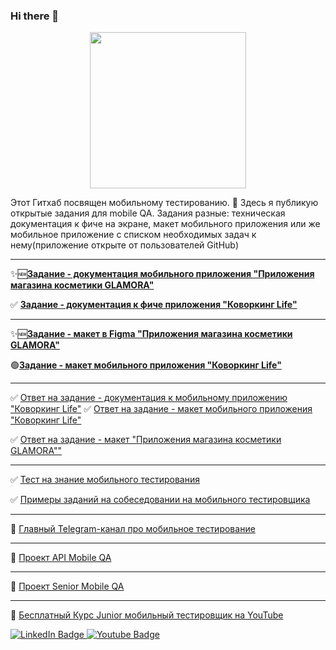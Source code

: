 ### Hi there 👋

<div id="header" align="center">
  <img src="https://media.giphy.com/media/5xYi3s3qSpEGlPQkAv/giphy.gif" width="250"/>
</div>

Этот Гитхаб посвящен мобильному тестированию. 📱
Здесь я публикую открытые задания для mobile QA. Задания разные: техническая документация к фиче на экране, макет мобильного приложения или же мобильное приложение с списком необходимых задач к нему(приложение открыте от пользователей GitHub)
____

:sparkles::new:[**Задание - документация мобильного приложения "Приложения магазина косметики GLAMORA"**](https://github.com/Vladislav-Mobile/Vladislav-Mobile/blob/main/%D0%A2%D0%B5%D1%85%D0%BD%D0%B8%D1%87%D0%B5%D1%81%D0%BA%D0%BE%D0%B5%20%D0%B7%D0%B0%D0%B4%D0%B0%D0%BD%D0%B8%D0%B5%20(%D1%83%D0%BF%D1%80%D0%BE%D1%89%D1%91%D0%BD%D0%BD%D0%B0%D1%8F%20%D0%B2%D0%B5%D1%80%D1%81%D0%B8%D1%8F)%20%20GLAMORA%20%E2%80%94%20%D0%BC%D0%B0%D0%B3%D0%B0%D0%B7%D0%B8%D0%BD%20%D0%BA%D0%BE%D1%81%D0%BC%D0%B5%D1%82%D0%B8%D0%BA%D0%B8%20%D0%B8%20%D0%BF%D0%B0%D1%80%D1%84%D1%8E%D0%BC%D0%B5%D1%80%D0%B8%D0%B8.pdf)

:white_check_mark: [**Задание - документация к фиче приложения "Коворкинг Life"**](https://github.com/Vladislav-Mobile/Tasks/blob/main/%D0%9F%D1%83%D0%B1%D0%BB%D0%B8%D1%87%D0%BD%D0%BE%D0%B5%20%D0%B7%D0%B0%D0%B4%D0%B0%D0%BD%D0%B8%D0%B5%20-%20%D0%B4%D0%BE%D0%BA%D1%83%D0%BC%D0%B5%D0%BD%D1%82%D0%B0%D1%86%D0%B8%D1%8F%20%D0%BA%20%D0%BF%D1%80%D0%BE%D0%B5%D0%BA%D1%82%D1%83%20%D0%BF%D1%80%D0%B8%D0%BB%D0%BE%D0%B6%D0%B5%D0%BD%D0%B8%D1%8F%20%D0%B0%D1%80%D0%B5%D0%BD%D0%B4%D1%8B%20%D0%BA%D0%BE%D0%B2%D0%BE%D1%80%D0%BA%D0%B8%D0%BD%D0%B3%D0%BE%D0%B2%20_%D0%9A%D0%BE%D0%B2%D0%BE%D1%80%D0%B3%D0%BA%D0%B8%D0%BD%D0%B3%20Life_.pdf)


____
:sparkles::new:[**Задание - макет в Figma "Приложения магазина косметики GLAMORA"**](https://github.com/Vladislav-Mobile/Vladislav-Mobile/blob/main/%D0%97%D0%B0%D0%B4%D0%B0%D1%87%D0%B0%20%D0%BF%D0%BE%20%D1%80%D0%B5%D0%B2%D1%8C%D1%8E%20%D0%BC%D0%B0%D0%BA%D0%B5%D1%82%D0%B0%20%D0%BC%D0%BE%D0%B1%D0%B8%D0%BB%D1%8C%D0%BD%D0%BE%D0%B3%D0%BE%20%D0%BF%D1%80%D0%B8%D0%BB%D0%BE%D0%B6%D0%B5%D0%BD%D0%B8%D1%8F%20GLAMORA%20.pdf)

:green_circle:[**Задание - макет мобильного приложения "Коворкинг Life"**](https://github.com/Vladislav-Mobile/Tasks/blob/main/%D0%9F%D1%83%D0%B1%D0%BB%D0%B8%D1%87%D0%BD%D0%BE%D0%B5%20%D0%B7%D0%B0%D0%B4%D0%B0%D0%BD%D0%B8%D0%B5%20-%20%D0%BC%D0%B0%D0%BA%D0%B5%D1%82%20%D0%BA%20%D0%BF%D1%80%D0%BE%D0%B5%D0%BA%D1%82%D1%83%20%D0%BF%D1%80%D0%B8%D0%BB%D0%BE%D0%B6%D0%B5%D0%BD%D0%B8%D1%8F%20%D0%B0%D1%80%D0%B5%D0%BD%D0%B4%D1%8B%20%D0%BA%D0%BE%D0%B2%D0%BE%D1%80%D0%BA%D0%B8%D0%BD%D0%B3%D0%BE%D0%B2%20_%D0%9A%D0%BE%D0%B2%D0%BE%D1%80%D0%B3%D0%BA%D0%B8%D0%BD%D0%B3%20Life_.pdf)


____
:white_check_mark:  [Ответ на задание - документация к мобильному приложению "Коворкинг Life"](https://github.com/Vladislav-Mobile/Answers/blob/main/%D0%9E%D1%82%D0%B2%D0%B5%D1%82%D1%8B%20%D0%BA%20%D0%BF%D1%83%D0%B1%D0%BB%D0%B8%D1%87%D0%BD%D0%BE%D0%BC%D1%83%20%D0%B7%D0%B0%D0%B4%D0%B0%D0%BD%D0%B8%D1%8E%20-%20%D0%B4%D0%BE%D0%BA%D1%83%D0%BC%D0%B5%D0%BD%D1%82%D0%B0%D1%86%D0%B8%D1%8F%20%D0%BA%20%D0%BF%D1%80%D0%BE%D0%B5%D0%BA%D1%82%D1%83%20%D0%BF%D1%80%D0%B8%D0%BB%D0%BE%D0%B6%D0%B5%D0%BD%D0%B8%D1%8F%20%D0%B0%D1%80%D0%B5%D0%BD%D0%B4%D1%8B%20%D0%BA%D0%BE%D0%B2%D0%BE%D1%80%D0%BA%D0%B8%D0%BD%D0%B3%D0%BE%D0%B2%20_%D0%9A%D0%BE%D0%B2%D0%BE%D1%80%D0%B3%D0%BA%D0%B8%D0%BD%D0%B3%20Life_%D0%BC%D0%B5%D0%BD%D1%82.pdf)
:white_check_mark:  [Ответ на задание - макет мобильного приложения "Коворкинг Life"](https://github.com/Vladislav-Mobile/answers/blob/main/%D0%9E%D1%82%D0%B2%D0%B5%D1%82%20%D0%BA%20%D0%BF%D1%83%D0%B1%D0%BB%D0%B8%D1%87%D0%BD%D0%BE%D0%BC%D1%83%20%D0%B7%D0%B0%D0%B4%D0%B0%D0%BD%D0%B8%D1%8E%20-%20%D0%BC%D0%B0%D0%BA%D0%B5%D1%82%20%D0%BA%20%D0%BF%D1%80%D0%BE%D0%B5%D0%BA%D1%82%D1%83%20%D0%BF%D1%80%D0%B8%D0%BB%D0%BE%D0%B6%D0%B5%D0%BD%D0%B8%D1%8F%20%D0%B0%D1%80%D0%B5%D0%BD%D0%B4%D1%8B%20%D0%BA%D0%BE%D0%B2%D0%BE%D1%80%D0%BA%D0%B8%D0%BD%D0%B3%D0%BE%D0%B2%20_%D0%9A%D0%BE%D0%B2%D0%BE%D1%80%D0%B3%D0%BA%D0%B8%D0%BD%D0%B3%20Life_.pdf)

:white_check_mark:  [Ответ на задание - макет "Приложения магазина косметики GLAMORA""](https://github.com/Vladislav-Mobile/Vladislav-Mobile/blob/main/%D0%9E%D1%88%D0%B8%D0%B1%D0%BA%D0%B8%20%D0%B2%20%D0%B4%D0%B8%D0%B7%D0%B0%D0%B9%D0%BD%D0%B5%20GLAMORA%20.pdf)
____
:white_check_mark: [Тест на знание мобильного тестирования](https://docs.google.com/forms/d/e/1FAIpQLSfktoGfR6IiEl7ztXSkmV_l6KXP4GW-Q1ULMTsCjCrm5wT9BA/viewform?usp=sf_link)

:white_check_mark: [Примеры заданий на собеседовании на мобильного тестировщика](https://drive.google.com/file/d/1YvVSODideJuAWflEDw1b6mXjyWuniFfS/view?usp=sharing)
____

🔵 [Главный Telegram-канал про мобильное тестирование](https://t.me/QAMobileApps)
____
🔵  [Проект API Mobile QA](https://t.me/CourseAPIMobile)
____
🔵  [Проект Senior Mobile QA](https://t.me/qacourse)
____
🔴  [Бесплатный Курс Junior мобильный тестировщик на YouTube](https://www.youtube.com/watch?v=SK3OLQmkRLs&list=PLLTWVIczKvoWccYKEwn-jEur7fIuWTK7W&pp=gAQB)



<div>
<img src="https://komarev.com/ghpvc/?username=vladislav-mobile&style=flat-square&color=green" alt=""/>

</div>

<div id="badges">
  <a href="https://www.linkedin.com/in/vladislav-kazachek/">
    <img src="https://img.shields.io/badge/LinkedIn-blue?style=for-the-badge&logo=linkedin&logoColor=white" alt="LinkedIn Badge"/>
  </a>
  <a href="https://www.youtube.com/channel/UCGPAzjQgM5EyU53X_hZdaSA">
    <img src="https://img.shields.io/badge/YouTube-red?style=for-the-badge&logo=youtube&logoColor=white" alt="Youtube Badge"/>
  </a>
</div>

<!--
**Vladislav-Mobile/Vladislav-Mobile** is a ✨ _special_ ✨ repository because its `README.md` (this file) appears on your GitHub profile.

Here are some ideas to get you started:

- 🔭 I’m currently working on ...
- 🌱 I’m currently learning ...
- 👯 I’m looking to collaborate on ...
- 🤔 I’m looking for help with ...
- 💬 Ask me about ...
- 📫 How to reach me: ...
- 😄 Pronouns: ...
- ⚡ Fun fact: ...
-->
